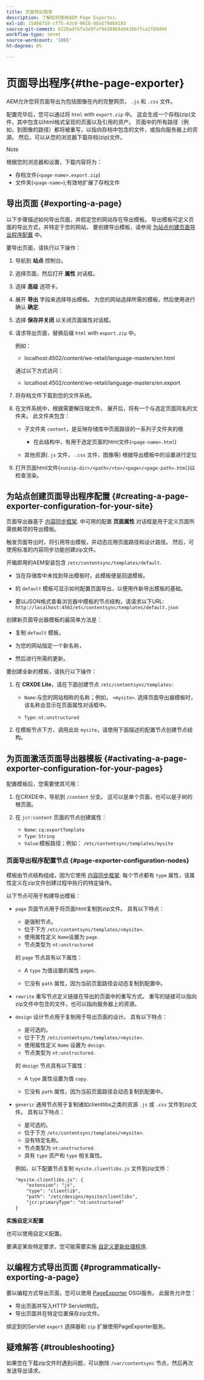 ```yaml
---
title: 页面导出程序
description: 了解如何使用AEM Page Exporter。
exl-id: 15d08758-cf75-43c0-9818-98a579d64183
source-git-commit: b220adf6fa3e9faf94389b9a9416b7fca2f89d9d
workflow-type: tm+mt
source-wordcount: '1065'
ht-degree: 0%

---
```


# 页面导出程序{#the-page-exporter}

AEM允许您将页面导出为包括图像在内的完整网页， `.js` 和 `.css` 文件。

配置完毕后，您可以通过将 `html` with `export.zip` 中。 这会生成一个存档(zip)文件，其中包含以html格式呈现的页面以及引用的资产。 页面中的所有路径（例如，到图像的路径）都将被重写，以指向存档中包含的文件，或指向服务器上的资源。 然后，可以从您的浏览器下载存档(zip)文件。

>[!NOTE]
>
>根据您的浏览器和设置，下载内容将为：
>* 存档文件(`<page-name>.export.zip`)
>* 文件夹(`<page-name>`);有效地扩展了存档文件


## 导出页面 {#exporting-a-page}

以下步骤描述如何导出页面，并假定您的网站存在导出模板。 导出模板可定义页面的导出方式，并特定于您的网站。 要创建导出模板，请参阅 [为站点创建页面导出程序配置](#creating-a-page-exporter-configuration-for-your-site) 中。

要导出页面，请执行以下操作：

1. 导航到 **站点** 控制台。

1. 选择页面，然后打开 **属性** 对话框。

1. 选择 **高级** 选项卡。

1. 展开 **导出** 字段来选择导出模板。
为您的网站选择所需的模板，然后使用进行确认 **确定**.

1. 选择 **保存并关闭** 以关闭页面属性对话框。

1. 请求导出页面，替换后缀 `html` with `export.zip` 中。

   例如：
   * localhost:4502/content/we-retail/language-masters/en.html

   通过以下方式访问：
   * localhost:4502/content/we-retail/language-masters/en.export


1. 将存档文件下载到您的文件系统。

1. 在文件系统中，根据需要解压缩文件。 展开后，将有一个与选定页面同名的文件夹。 此文件夹包含：

   * 子文件夹 `content`，是反映存储库中页面路径的一系列子文件夹的根

      * 在此结构中，有用于选定页面的html文件(`<page-name>.html`)
   * 其他资源(`.js` 文件， `.css` 文件、图像等) 根据导出模板中的设置进行定位


1. 打开页面html文件(`<unzip-dir>/<path>/<to>/<page>/<page-path>.html`)以检查渲染。

## 为站点创建页面导出程序配置 {#creating-a-page-exporter-configuration-for-your-site}

页面导出器基于 [内容同步框架](https://helpx.adobe.com/experience-manager/6-5/sites/developing/using/reference-materials/javadoc/com/day/cq/contentsync/package-summary.html). 中可用的配置 **页面属性** 对话框是用于定义页面所需依赖项的导出模板。

触发页面导出时，将引用导出模板，并动态应用页面路径和设计路径。 然后，可使用标准的内容同步功能创建zip文件。

开箱即用的AEM安装包含 `/etc/contentsync/templates/default`.

* 当在存储库中未找到导出模板时，此模板便是回退模板。

* 的 `default` 模板可显示如何配置页面导出，以便用作新导出模板的基础。

* 要以JSON格式查看浏览器中模板的节点结构，请请求以下URL:
   `http://localhost:4502/etc/contentsync/templates/default.json`

创建新页面导出器模板的最简单方法是：

* 复制 `default` 模板，

* 为您的网站指定一个新名称，

* 然后进行所需的更新。

要创建全新的模板，请执行以下操作：

1. 在 **CRXDE Lite**，请在下面创建节点 `/etc/contentsync/templates`:

   * `Name`:与您的网站相称的名称；例如， `<mysite>`. 选择页面导出器模板时，该名称会显示在页面属性对话框中。

   * `Type`: `nt:unstructured`

2. 在模板节点下方，调用此处 `mysite`，请使用下面描述的配置节点创建节点结构。

## 为页面激活页面导出器模板 {#activating-a-page-exporter-configuration-for-your-pages}

配置模板后，您需要使其可用：

1. 在CRXDE中，导航到 `/content` 分支。 这可以是单个页面，也可以是子树的根页面。

1. 在 `jcr:content` 页面的节点创建属性：
   * `Name`: `cq:exportTemplate`
   * `Type`: `String`
   * `Value`:模板路径；例如： `/etc/contentsync/templates/mysite`

### 页面导出程序配置节点 {#page-exporter-configuration-nodes}

模板由节点结构组成，因为它使用 [内容同步框架](https://helpx.adobe.com/experience-manager/6-5/sites/developing/using/reference-materials/javadoc/com/day/cq/contentsync/package-summary.html).  每个节点都有 `type` 属性，该属性定义在zip文件创建过程中执行的特定操作。

<!-- For more details about the type property, refer to the Overview of configuration types section in the Content Sync framework page.
-->

以下节点可用于构建导出模板：

* `page`
页面节点用于将页面html复制到zip文件。 具有以下特点：

   * 是强制节点。
   * 位于下方 `/etc/contentsync/templates/<mysite>`.
   * 使用属性定义 `Name`设置为 `page`.
   * 节点类型为 `nt:unstructured`

   的 `page` 节点具有以下属性：

   * A `type` 为值设置的属性 `pages`.

   * 它没有 `path` 属性，因为当前页面路径会动态复制到配置中。

   <!--
  * The other properties are described in the Overview of configuration types section of the Content Sync framework.
  -->

* `rewrite`
重写节点定义链接在导出的页面中的重写方式。 重写的链接可以指向zip文件中包含的文件，也可以指向服务器上的资源。
   <!-- Please refer to the Content Sync page for a complete description of the `rewrite` node. -->

* `design`
设计节点用于复制用于导出页面的设计。 具有以下特点：

   * 是可选的。
   * 位于下方 `/etc/contentsync/templates/<mysite>`.
   * 使用属性定义 `Name` 设置为 `design`.
   * 节点类型为 `nt:unstructured`.

   的 `design` 节点具有以下属性：

   * A `type` 属性设置为值 `copy`.

   * 它没有 `path` 属性，因为当前页面路径会动态复制到配置中。


* `generic`
通用节点用于复制诸如clientlibs之类的资源 
`.js` 或 `.css` 文件到zip文件。 具有以下特点：

   * 是可选的。
   * 位于下方 `/etc/contentsync/templates/<mysite>`.
   * 没有特定名称。
   * 节点类型为 `nt:unstructured`.
   * 具有 `type` 资产和 `type` 相关属性。 <!--Has a `type` property and any `type` related properties as defined in the Overview of configuration types section of the Content Sync framework.-->

   例如，以下配置节点复制 `mysite.clientlibs.js` 文件到zip文件：

   ```xml
   "mysite.clientlibs.js": {
       "extension": "js",
       "type": "clientlib",
       "path": "/etc/designs/mysite/clientlibs",
       "jcr:primaryType": "nt:unstructured"
   }
   ```

**实施自定义配置**

也可以使用自定义配置。

<!--
As you may have noticed in the node structure, the **Geometrixx** page export template has a `logo` node with a `type` property set to `image`. This is a special configuration type that has been created to copy the image logo to the zip file. 
-->

要满足某些特定要求，您可能需要实施 [自定义更新处理程序](https://helpx.adobe.com/experience-manager/6-5/sites/developing/using/reference-materials/javadoc/com/day/cq/contentsync/handler/package-summary.html).

<!-- To meet some specific requirements, you may need to implement a custom `type` property: to do so, refer to the Implementing a custom update handler section in the Content Sync page.
-->

## 以编程方式导出页面 {#programmatically-exporting-a-page}

要以编程方式导出页面，您可以使用 [PageExporter](https://helpx.adobe.com/experience-manager/6-5/sites/developing/using/reference-materials/javadoc/index.html?com/day/cq/wcm/contentsync/PageExporter.html) OSGI服务。 此服务允许您：

* 导出页面并写入HTTP Servlet响应。
* 导出页面并在特定位置保存zip文件。

绑定到的Servlet `export` 选择器和 `zip` 扩展使用PageExporter服务。

## 疑难解答 {#troubleshooting}

如果您在下载zip文件时遇到问题，可以删除 `/var/contentsync` 节点，然后再次发送导出请求。

